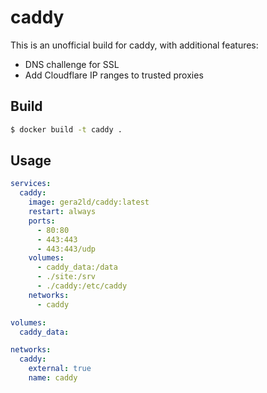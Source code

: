 # caddy

This is an unofficial build for caddy, with additional features:

- DNS challenge for SSL
- Add Cloudflare IP ranges to trusted proxies

## Build

```bash
$ docker build -t caddy .
```

## Usage

```yaml
services:
  caddy:
    image: gera2ld/caddy:latest
    restart: always
    ports:
      - 80:80
      - 443:443
      - 443:443/udp
    volumes:
      - caddy_data:/data
      - ./site:/srv
      - ./caddy:/etc/caddy
    networks:
      - caddy

volumes:
  caddy_data:

networks:
  caddy:
    external: true
    name: caddy
```
